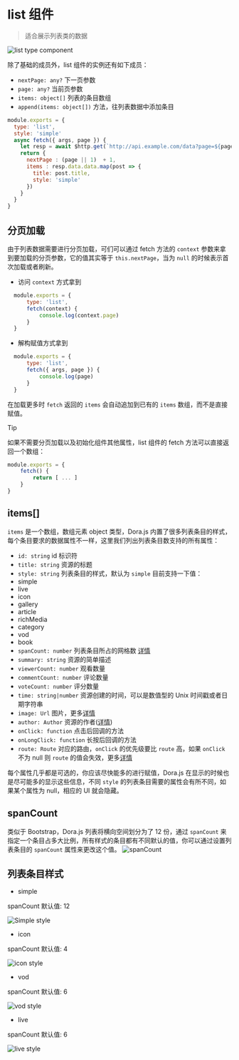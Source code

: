 # list 组件
> 适合展示列表类的数据

![list type component](../_media/list_component.webp ':size=400')

除了基础的成员外，list 组件的实例还有如下成员：
 - `nextPage: any?` 下一页参数
 - `page: any?` 当前页参数
 - `items: object[]` 列表的条目数组
 - `append(items: object[])` 方法，往列表数据中添加条目
  
```javascript
module.exports = {
  type: 'list',
  style: 'simple'
  async fetch({ args, page }) {
    let resp = await $http.get(`http://api.example.com/data?page=${page || 1}`)
    return {
      nextPage : (page || 1)  + 1,
      items : resp.data.data.map(post => {
        title: post.title,
        style: 'simple'
      })
    }
  }
}
```
## 分页加载

由于列表数据需要进行分页加载，可们可以通过 fetch 方法的 `context` 参数来拿到要加载的分页参数，它的值其实等于 `this.nextPage`，当为 `null` 的时候表示首次加载或者刷新。  

- 访问 `context` 方式拿到
```javascript
  module.exports = {
      type: 'list',
      fetch(context) {
          console.log(context.page)
      }
  }
```
- 解构赋值方式拿到
```javascript
  module.exports = {
      type: 'list',
      fetch({ args, page }) {
          console.log(page)
      }
  }
```
在加载更多时 `fetch` 返回的 `items` 会自动追加到已有的 `items` 数组，而不是直接赋值。

> [!TIP]
> 如果不需要分页加载以及初始化组件其他属性，list 组件的 fetch 方法可以直接返回一个数组：
> ```javascript
> module.exports = {
>     fetch() {
>         return [ ... ]
>     }
> }
> ```

## items[]
`items` 是一个数组，数组元素 object 类型，Dora.js 内置了很多列表条目的样式，每个条目要求的数据属性不一样，这里我们列出列表条目数支持的所有属性：
 - `id: string` id 标识符
 - `title: string` 资源的标题
 - `style: string` 列表条目的样式，默认为 `simple` 目前支持一下值：
  - simple
  - live
  - icon
  - gallery
  - article
  - richMedia
  - category
  - vod
  - book
 - `spanCount: number` 列表条目所占的网格数 [详情](#spanCount)
 - `summary: string` 资源的简单描述
 - `viewerCount: number` 观看数量
 - `commentCount: number` 评论数量
 - `voteCount: number` 评分数量
 - `time: string|number` 资源创建的时间，可以是数值型的 Unix 时间戳或者日期字符串
 - `image: Url` 图片，更多[详情](api/struct#image)
 - `author: Author` 资源的作者([详情](api/struct#author))
 - `onClick: function` 点击后回调的方法
 - `onLongClick: function` 长按后回调的方法
 - `route: Route` 对应的路由，`onClick` 的优先级要比 `route` 高，如果 `onClick` 不为 null 则 `route` 的值会失效，更多[详情](../api/struct?id=route)

每个属性几乎都是可选的，你应该尽快能多的进行赋值，Dora.js 在显示的时候也是尽可能多的显示这些信息，不同 `style` 的列表条目需要的属性会有所不同，如果某个属性为 null，相应的 UI 就会隐藏。

## spanCount
 
 类似于 Bootstrap，Dora.js 列表将横向空间划分为了 12 份，通过 `spanCount` 来指定一个条目占多大比例，所有样式的条目都有不同默认的值，你可以通过设置列表条目的 `spanCount` 属性来更改这个值。
 ![spanCount](../_media/spanCount.png)

## 列表条目样式
 - simple

  spanCount 默认值: 12

  ![Simple style](../_media/simple_style.png)

 - icon

  spanCount 默认值: 4

  ![icon style](../_media/icon_style.png)

 - vod

  spanCount 默认值: 6

  ![vod style](../_media/vod_style.png)

 - live

  spanCount 默认值: 6
  
  ![live style](../_media/live_style.png)